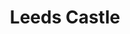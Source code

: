 ---
title: Leeds Castle
img: /assets/Leeds Castle, United Kingdom.jpg
priority: '39'
path: /Leeds Castle
---